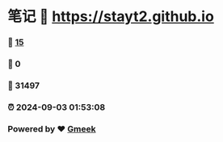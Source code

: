 # 笔记 :link: https://stayt2.github.io 
### :page_facing_up: [15](https://stayt2.github.io/tag.html) 
### :speech_balloon: 0 
### :hibiscus: 31497 
### :alarm_clock: 2024-09-03 01:53:08 
### Powered by :heart: [Gmeek](https://github.com/Meekdai/Gmeek)
